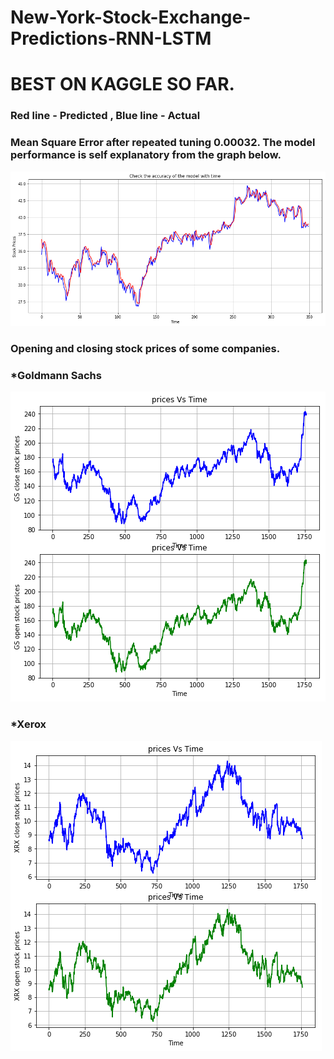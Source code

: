 # New-York-Stock-Exchange-Predictions-RNN-LSTM

# BEST ON KAGGLE SO FAR.

### Red line - Predicted  ,  Blue line - Actual
### Mean Square Error after repeated tuning 0.00032. The model performance is self explanatory from the graph below.
![Predicted_vs_actual](Predicted_vs_actual.png)

### Opening and closing stock prices of some companies.
### *Goldmann Sachs
![Goldmann_Sachs](Goldmann_Sachs.png)
### *Xerox
![Xerox](Xerox.png)
  
